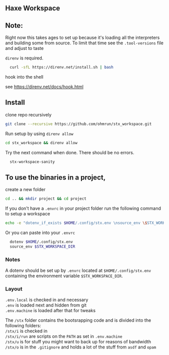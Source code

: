 ## Haxe Workspace

## Note: 
Right now this takes ages to set up because it's loading all the interpreters and building some from source. To limit that time see the `.tool-versions` file and adjust to taste

`direnv` is required.

```bash
  curl -sfL https://direnv.net/install.sh | bash
```

hook into the shell

see https://direnv.net/docs/hook.html


## Install

clone repo recursively
```bash
git clone --recursive https://github.com/ohmrun/stx_workspace.git
```

Run setup by using `direnv allow`
```bash
cd stx_workspace && direnv allow
```

Try the next command when done. There should be no errors.
```bash
  stx-workspace-sanity
```


## To use the binaries in a project, 

create a new folder

```bash
cd .. && mkdir project && cd project
```

If you don't have a `.envrc` in your project folder run the following command to setup a workspace
```bash
echo -e "dotenv_if_exists $HOME/.config/stx.env \nsource_env \$STX_WORKSPACE_DIR" > .envrc && direnv allow
```

Or you can paste into your `.envrc`

```bash
  dotenv $HOME/.config/stx.env
  source_env $STX_WORKSPACE_DIR
```
### Notes

A dotenv should be set up by `.envrc` located at `$HOME/.config/stx.env` containing the environment variable `$STX_WORKSPACE_DIR`.


### Layout

`.env.local` is checked in and necessary  
`.env` is loaded next and hidden from git  
`.env.machine` is loaded after that for tweaks  


The `/stx` folder contains the bootsrapping code and is divided into the following folders:  
`/stx/i` is checked in    
`/stx/i/run` are scripts on the `PATH` as set in `.env.machine`  
`/stx/u` is for stuff you might want to back up for reasons of bandwidth   
`/stx/o` is in the `.gitignore` and holds a lot of the stuff from `asdf` and `opam`   
